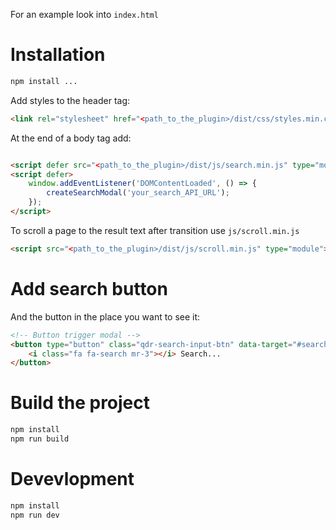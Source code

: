 For an example look into `index.html`

# Installation

```bash
npm install ...
```

Add styles to the header tag:

```html
<link rel="stylesheet" href="<path_to_the_plugin>/dist/css/styles.min.css">
```

At the end of a body tag add:

```html

<script defer src="<path_to_the_plugin>/dist/js/search.min.js" type="module"></script>
<script defer>
    window.addEventListener('DOMContentLoaded', () => {
        createSearchModal('your_search_API_URL');
    });
</script>
```

To scroll a page to the result text after transition use `js/scroll.min.js`

```html
<script src="<path_to_the_plugin>/dist/js/scroll.min.js" type="module"></script>
```

# Add search button

And the button in the place you want to see it:

```html
<!-- Button trigger modal -->
<button type="button" class="qdr-search-input-btn" data-target="#searchModal">
    <i class="fa fa-search mr-3"></i> Search...
</button>
```
 
# Build the project 

```bash
npm install
npm run build
```

# Devevlopment

```bash
npm install
npm run dev